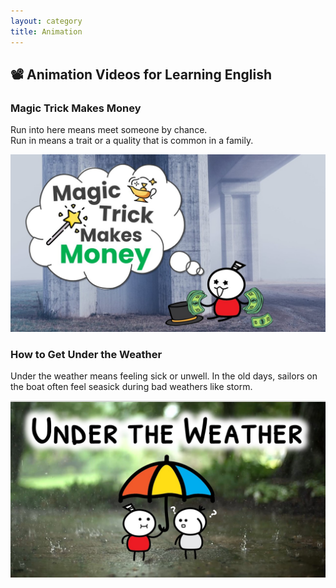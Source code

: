 ```yaml
---
layout: category
title: Animation
---
```


## 📽️ Animation Videos for Learning English

### Magic Trick Makes Money

Run into here means meet someone by chance.<br>
Run in means a trait or a quality that is common in a family. 

<a href="https://youtu.be/oAKzZYr-KIU" target="_blank"><img src="/assets/images/thumbnail/run_into_thumbnail.jpg" alt="Magic Trick Makes Money"></a>


### How to Get Under the Weather

Under the weather means feeling sick or unwell. In the old days, sailors on the boat often feel seasick
during bad weathers like storm.

<a href="https://youtu.be/F0N8-UQj7Z4" target="_blank"><img src="/assets/images/thumbnail/under_the_weather_thumbnail.jpg" alt="How to Get Under the Weather"></a>